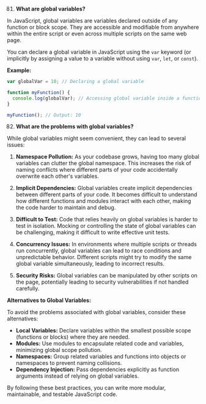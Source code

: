 81. **What are global variables?**

In JavaScript, global variables are variables declared outside of any function or block scope. They are accessible and modifiable from anywhere within the entire script or even across multiple scripts on the same web page.

You can declare a global variable in JavaScript using the `var` keyword (or implicitly by assigning a value to a variable without using `var`, `let`, or `const`).

**Example:**

```javascript
var globalVar = 10; // Declaring a global variable

function myFunction() {
  console.log(globalVar); // Accessing global variable inside a function
}

myFunction(); // Output: 10
```

82. **What are the problems with global variables?**

While global variables might seem convenient, they can lead to several issues:

1. **Namespace Pollution:** As your codebase grows, having too many global variables can clutter the global namespace. This increases the risk of naming conflicts where different parts of your code accidentally overwrite each other's variables.

2. **Implicit Dependencies:** Global variables create implicit dependencies between different parts of your code. It becomes difficult to understand how different functions and modules interact with each other, making the code harder to maintain and debug.

3. **Difficult to Test:**  Code that relies heavily on global variables is harder to test in isolation. Mocking or controlling the state of global variables can be challenging, making it difficult to write effective unit tests.

4. **Concurrency Issues:** In environments where multiple scripts or threads run concurrently, global variables can lead to race conditions and unpredictable behavior. Different scripts might try to modify the same global variable simultaneously, leading to incorrect results.

5. **Security Risks:** Global variables can be manipulated by other scripts on the page, potentially leading to security vulnerabilities if not handled carefully.

**Alternatives to Global Variables:**

To avoid the problems associated with global variables, consider these alternatives:

* **Local Variables:** Declare variables within the smallest possible scope (functions or blocks) where they are needed.
* **Modules:** Use modules to encapsulate related code and variables, minimizing global scope pollution.
* **Namespaces:** Group related variables and functions into objects or namespaces to prevent naming collisions.
* **Dependency Injection:** Pass dependencies explicitly as function arguments instead of relying on global variables.

By following these best practices, you can write more modular, maintainable, and testable JavaScript code.

